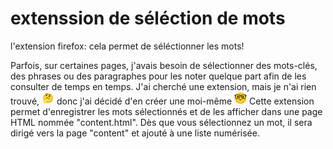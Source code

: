 # extenssion de séléction de mots

l'extension firefox: cela permet de séléctionner les mots!

Parfois, sur certaines pages, j'avais besoin de sélectionner des mots-clés, des phrases ou des paragraphes pour les noter quelque part afin de les consulter de temps en temps. J'ai cherché une extension, mais je n'ai rien trouvé, <img src="./images/512refrechi.gif" alt="refrechi" width="20px"/> donc j'ai décidé d'en créer une moi-même <img src="./images/512nerdface.gif" alt="nordFace" width="20px" /> Cette extension permet d'enregistrer les mots sélectionnés et de les afficher dans une page HTML nommée "content.html". Dès que vous sélectionnez un mot, il sera dirigé vers la page "content" et ajouté à une liste numérisée.
